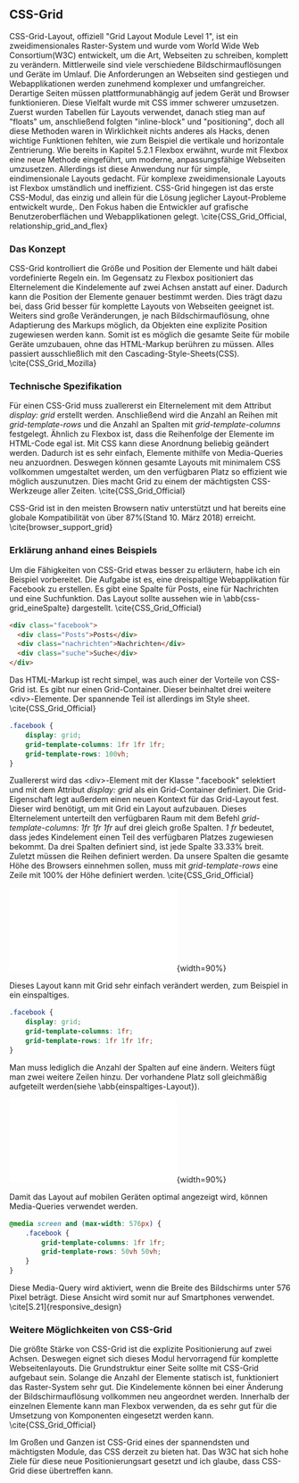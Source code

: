 ## CSS-Grid

CSS-Grid-Layout, offiziell "Grid Layout Module Level 1", ist ein zweidimensionales Raster-System und wurde vom World Wide Web Consortium(W3C) entwickelt, um die Art, Webseiten zu schreiben, komplett zu verändern. Mittlerweile sind viele verschiedene Bildschirmauflösungen und Geräte im Umlauf. Die Anforderungen an Webseiten sind gestiegen und Webapplikationen werden zunehmend komplexer und umfangreicher. Derartige Seiten müssen plattformunabhängig auf jedem Gerät und Browser funktionieren. Diese Vielfalt wurde mit CSS immer schwerer umzusetzen. Zuerst wurden Tabellen für Layouts verwendet, danach stieg man auf "floats" um, anschließend folgten "inline-block" und "positioning", doch all diese Methoden waren in Wirklichkeit nichts anderes als Hacks, denen wichtige Funktionen fehlten, wie zum Beispiel die vertikale und horizontale Zentrierung. Wie bereits in Kapitel 5.2.1 Flexbox erwähnt, wurde mit Flexbox eine neue Methode eingeführt, um moderne, anpassungsfähige Webseiten umzusetzen. Allerdings ist diese Anwendung nur für simple, eindimensionale Layouts gedacht. Für komplexe zweidimensionale Layouts ist Flexbox umständlich und ineffizient. CSS-Grid hingegen ist das erste CSS-Modul, das einzig und allein für die Lösung jeglicher Layout-Probleme entwickelt wurde,. Den Fokus haben die Entwickler auf grafische Benutzeroberflächen und Webapplikationen gelegt. \cite{CSS_Grid_Official, relationship_grid_and_flex}

### Das Konzept

CSS-Grid kontrolliert die Größe und Position der Elemente und hält dabei vordefinierte Regeln ein. Im Gegensatz zu Flexbox positioniert das Elternelement die Kindelemente auf zwei Achsen anstatt auf einer. Dadurch kann die Position der Elemente genauer bestimmt werden. Dies trägt dazu bei, dass Grid besser für komplette Layouts von Webseiten geeignet ist. Weiters sind große Veränderungen, je nach Bildschirmauflösung, ohne Adaptierung des Markups möglich, da Objekten eine explizite Position zugewiesen werden kann. Somit ist es möglich die gesamte Seite für mobile Geräte umzubauen, ohne das HTML-Markup berühren zu müssen. Alles passiert ausschließlich mit den Cascading-Style-Sheets(CSS). \cite{CSS_Grid_Mozilla}

### Technische Spezifikation

Für einen CSS-Grid muss zuallererst ein Elternelement mit dem Attribut _display: grid_ erstellt werden. Anschließend wird die Anzahl an Reihen mit _grid-template-rows_ und die Anzahl an Spalten mit _grid-template-columns_ festgelegt. Ähnlich zu Flexbox ist, dass die Reihenfolge der Elemente im HTML-Code egal ist. Mit CSS kann diese Anordnung beliebig geändert werden. Dadurch ist es sehr einfach, Elemente mithilfe von Media-Queries neu anzuordnen. Deswegen können gesamte Layouts mit minimalem CSS vollkommen umgestaltet werden, um den verfügbaren Platz so effizient wie möglich auszunutzen. Dies macht Grid zu einem der mächtigsten CSS-Werkzeuge aller Zeiten. \cite{CSS_Grid_Official}

CSS-Grid ist in den meisten Browsern nativ unterstützt und hat bereits eine globale Kompatibilität von über 87%(Stand 10. März 2018) erreicht. \cite{browser_support_grid}

### Erklärung anhand eines Beispiels

Um die Fähigkeiten von CSS-Grid etwas besser zu erläutern, habe ich ein Beispiel vorbereitet. Die Aufgabe ist es, eine dreispaltige Webapplikation für Facebook zu erstellen. Es gibt eine Spalte für Posts, eine für Nachrichten und eine Suchfunktion. Das Layout sollte aussehen wie in \abb{css-grid_eineSpalte} dargestellt. \cite{CSS_Grid_Official}

```html
<div class="facebook">
  <div class="Posts">Posts</div>
  <div class="nachrichten">Nachrichten</div>
  <div class="suche">Suche</div>
</div>
```

Das HTML-Markup ist recht simpel, was auch einer der Vorteile von CSS-Grid ist. Es gibt nur einen Grid-Container. Dieser beinhaltet drei weitere \<div>-Elemente. Der spannende Teil ist allerdings im Style sheet. \cite{CSS_Grid_Official}

```css
.facebook {
	display: grid;
	grid-template-columns: 1fr 1fr 1fr;
	grid-template-rows: 100vh;
}
```

Zuallererst wird das \<div>-Element mit der Klasse ".facebook" selektiert und mit dem Attribut _display: grid_ als ein Grid-Container definiert. Die Grid-Eigenschaft legt außerdem einen neuen Kontext für das Grid-Layout fest. Dieser wird benötigt, um mit Grid ein Layout aufzubauen. Dieses Elternelement unterteilt den verfügbaren Raum mit dem Befehl _grid-template-columns: 1fr 1fr 1fr_ auf drei gleich große Spalten. _1 fr_ bedeutet, dass jedes Kindelement einen Teil des verfügbaren Platzes zugewiesen bekommt. Da drei Spalten definiert sind, ist jede Spalte 33.33% breit. Zuletzt müssen die Reihen definiert werden. Da unsere Spalten die gesamte Höhe des Browsers einnehmen sollen, muss mit _grid-template-rows_ eine Zeile mit 100% der Höhe definiert werden. \cite{CSS_Grid_Official}

![Ein dreispaltiges CSS-Grid-Layout mit einer Zeile \label{css-grid_eineSpalte}](bilder/Dominik/CSS_Grid_example_1.pdf){width=90%}

Dieses Layout kann mit Grid sehr einfach verändert werden, zum Beispiel in ein einspaltiges.

```css
.facebook {
	display: grid;
	grid-template-columns: 1fr;
	grid-template-rows: 1fr 1fr 1fr;
}
```

Man muss lediglich die Anzahl der Spalten auf eine ändern. Weiters fügt man zwei weitere Zeilen hinzu. Der vorhandene Platz soll gleichmäßig aufgeteilt werden(siehe \abb{einspaltiges-Layout}).

![Ein einspaltiges CSS-Grid-Layout mit drei Zeilen \label{einspaltiges-Layout}](bilder/Dominik/CSS_Grid_example_2.pdf){width=90%}

Damit das Layout auf mobilen Geräten optimal angezeigt wird, können Media-Queries verwendet werden.

```css
@media screen and (max-width: 576px) {
	.facebook {
		grid-template-columns: 1fr 1fr;
		grid-template-rows: 50vh 50vh;
	}
}
```

Diese Media-Query wird aktiviert, wenn die Breite des Bildschirms unter 576 Pixel beträgt. Diese Ansicht wird somit nur auf Smartphones verwendet. \cite[S.21]{responsive_design}

### Weitere Möglichkeiten von CSS-Grid

Die größte Stärke von CSS-Grid ist die explizite Positionierung auf zwei Achsen. Deswegen eignet sich dieses Modul hervorragend für komplette Webseitenlayouts. Die Grundstruktur einer Seite sollte mit CSS-Grid aufgebaut sein. Solange die Anzahl der Elemente statisch ist, funktioniert das Raster-System sehr gut. Die Kindelemente können bei einer Änderung der Bildschirmauflösung vollkommen neu angeordnet werden. Innerhalb der einzelnen Elemente kann man Flexbox verwenden, da es sehr gut für die Umsetzung von Komponenten eingesetzt werden kann. \cite{CSS_Grid_Official}

Im Großen und Ganzen ist CSS-Grid eines der spannendsten und mächtigsten Module, das CSS derzeit zu bieten hat. Das W3C hat sich hohe Ziele für diese neue Positionierungsart gesetzt und ich glaube, dass CSS-Grid diese übertreffen kann.
